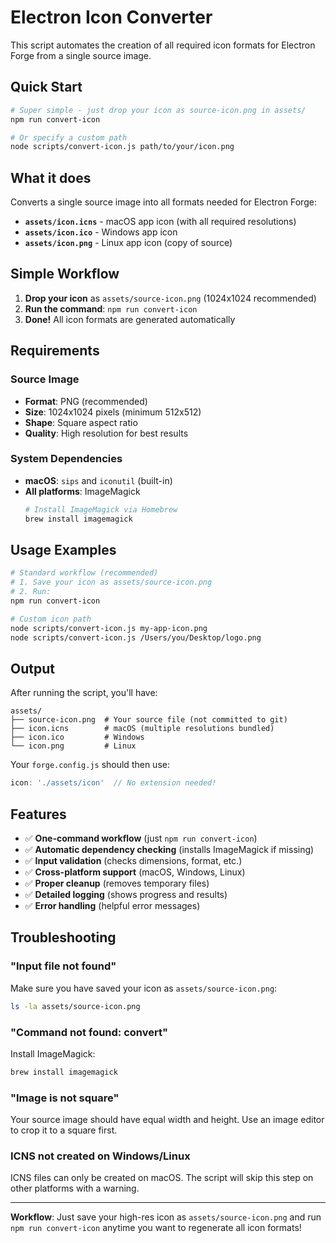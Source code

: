 # Electron Icon Converter

This script automates the creation of all required icon formats for Electron Forge from a single source image.

## Quick Start

```bash
# Super simple - just drop your icon as source-icon.png in assets/
npm run convert-icon

# Or specify a custom path
node scripts/convert-icon.js path/to/your/icon.png
```

## What it does

Converts a single source image into all formats needed for Electron Forge:

- **`assets/icon.icns`** - macOS app icon (with all required resolutions)
- **`assets/icon.ico`** - Windows app icon
- **`assets/icon.png`** - Linux app icon (copy of source)

## Simple Workflow

1. **Drop your icon** as `assets/source-icon.png` (1024x1024 recommended)
2. **Run the command**: `npm run convert-icon`
3. **Done!** All icon formats are generated automatically

## Requirements

### Source Image
- **Format**: PNG (recommended)
- **Size**: 1024x1024 pixels (minimum 512x512)
- **Shape**: Square aspect ratio
- **Quality**: High resolution for best results

### System Dependencies
- **macOS**: `sips` and `iconutil` (built-in)
- **All platforms**: ImageMagick
  ```bash
  # Install ImageMagick via Homebrew
  brew install imagemagick
  ```

## Usage Examples

```bash
# Standard workflow (recommended)
# 1. Save your icon as assets/source-icon.png
# 2. Run:
npm run convert-icon

# Custom icon path
node scripts/convert-icon.js my-app-icon.png
node scripts/convert-icon.js /Users/you/Desktop/logo.png
```

## Output

After running the script, you'll have:
```
assets/
├── source-icon.png  # Your source file (not committed to git)
├── icon.icns        # macOS (multiple resolutions bundled)
├── icon.ico         # Windows
└── icon.png         # Linux
```

Your `forge.config.js` should then use:
```js
icon: './assets/icon'  // No extension needed!
```

## Features

- ✅ **One-command workflow** (just `npm run convert-icon`)
- ✅ **Automatic dependency checking** (installs ImageMagick if missing)
- ✅ **Input validation** (checks dimensions, format, etc.)
- ✅ **Cross-platform support** (macOS, Windows, Linux)
- ✅ **Proper cleanup** (removes temporary files)
- ✅ **Detailed logging** (shows progress and results)
- ✅ **Error handling** (helpful error messages)

## Troubleshooting

### "Input file not found"
Make sure you have saved your icon as `assets/source-icon.png`:
```bash
ls -la assets/source-icon.png
```

### "Command not found: convert"
Install ImageMagick:
```bash
brew install imagemagick
```

### "Image is not square"
Your source image should have equal width and height. Use an image editor to crop it to a square first.

### ICNS not created on Windows/Linux
ICNS files can only be created on macOS. The script will skip this step on other platforms with a warning.

---

**Workflow**: Just save your high-res icon as `assets/source-icon.png` and run `npm run convert-icon` anytime you want to regenerate all icon formats!